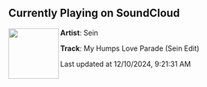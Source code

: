 ## Currently Playing on SoundCloud

[<img align="left" width="100" src="https://i1.sndcdn.com/artworks-lXB7phwG4rTCzzet-l0bA9w-t500x500.jpg">](https://soundcloud.com/seinjuhyung/my-humps-love-parade-sein-edit-1?in=saxurn/sets/santa-pilled-rerock)

**Artist**: Sein 

**Track**: My Humps Love Parade (Sein Edit)

Last updated at 12/10/2024, 9:21:31 AM

